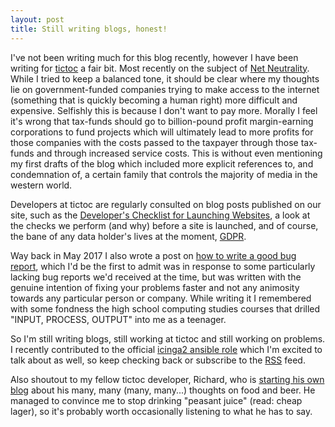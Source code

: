 ```yaml
---
layout: post
title: Still writing blogs, honest!
---
```


I've not been writing much for this blog recently, however I have been writing for [tictoc](http://tictocdigital.co.uk) a fair bit.
Most recently on the subject of [Net Neutrality](https://www.tictocdigital.co.uk/latest/65-what-is-net-neutrality).
While I tried to keep a balanced tone, it should be clear where my thoughts lie on government-funded companies trying to make access to the internet (something that is quickly becoming a human right) more difficult and expensive.
Selfishly this is because I don't want to pay more.
Morally I feel it's wrong that tax-funds should go to billion-pound profit margin-earning corporations to fund projects which will ultimately lead to more profits for those companies with the costs passed to the taxpayer through those tax-funds and through increased service costs.
This is without even mentioning my first drafts of the blog which included more explicit references to, and condemnation of, a certain family that controls the majority of media in the western world.

Developers at tictoc are regularly consulted on blog posts published on our site, such as the [Developer's Checklist for Launching Websites](https://www.tictocdigital.co.uk/latest/57-a-developers-checklist-for-launching-websites), a look at the checks we perform (and why) before a site is launched, and of course, the bane of any data holder's lives at the moment, [GDPR](https://www.tictocdigital.co.uk/latest/53-gdpr-what-you-need-to-know).

Way back in May 2017 I also wrote a post on [how to write a good bug report](https://www.tictocdigital.co.uk/latest/40-how-to-write-a-bug-report-that-saves-you-time-and-money), which I'd be the first to admit was in response to some particularly lacking bug reports we'd received at the time, but was written with the genuine intention of fixing your problems faster and not any animosity towards any particular person or company.
While writing it I remembered with some fondness the high school computing studies courses that drilled "INPUT, PROCESS, OUTPUT" into me as a teenager.

So I'm still writing blogs, still working at tictoc and still working on problems. I recently contributed to the official [icinga2 ansible role](https://github.com/Icinga/ansible-icinga2) which I'm excited to talk about as well, so keep checking back or subscribe to the [RSS](/feed.xml) feed.

Also shoutout to my fellow tictoc developer, Richard, who is [starting his own blog](http://demandingepicurean.co.uk) about his many, many (many, many...) thoughts on food and beer. He managed to convince me to stop drinking "peasant juice" (read: cheap lager), so it's probably worth occasionally listening to what he has to say.
